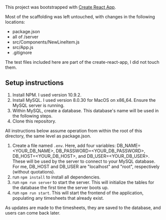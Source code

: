 This project was bootstrapped with [Create React App](https://github.com/facebook/create-react-app).

Most of the scaffolding was left untouched, with changes in the following locations:
 * package.json
 * all of /server
 * src/Components/NewLineItem.js
 * src/App.js
 * .gitignore

The test files included here are part of the create-react-app, I did not touch them.

## Setup instructions

1. Install NPM. I used version 10.9.2.
2. Install MySQL. I used version 8.0.30 for MacOS on x86_64. Ensure the MySQL server is running.
3. Within MySQL, create a database. This database's name will be used in the following steps.
4. Clone this repository.

All instructions below assume operation from within the root of this directory, the same level as package.json.
1. Create a file named `.env`. Here, add four variables: DB_NAME=<YOUR_DB_NAME>, DB_PASSWORD=<YOUR_DB_PASSWORD>, DB_HOST=<YOUR_DB_HOST>, and DB_USER=<YOUR_DB_USER>. These will be used by the server to connect to your MySQL database. For me, DB_HOST and DB_USER are "localhost" and "root", respectively (without quotations).
2. run `npm install` to install all dependencies.
3. run `npm run server` to start the server. This will initialize the tables for the database the first time the server boots up.
4. run `npm run start`. This will start the frontend of the application, populating any timesheets that already exist.

As updates are made to the timesheets, they are saved to the database, and users can come back later.
